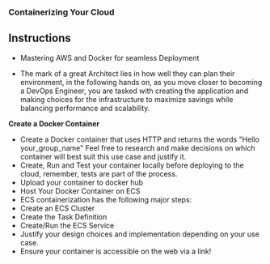 ### Containerizing Your Cloud

## Instructions
* Mastering AWS and Docker for seamless Deployment

* The mark of a great Architect lies in how well they can plan their environment, in the following hands on, as you move closer to becoming a DevOps Engineer, you are tasked with creating the application and making choices for the infrastructure to maximize savings while balancing performance and scalability.

 **Create a Docker Container**

* Create a Docker container that uses HTTP and returns the words "Hello your_group_name"
Feel free to research and make decisions on which container will best suit this use case and justify it.
* Create, Run and Test your container locally before deploying to the cloud, remember, tests are part of the process.
* Upload your container to docker hub
* Host Your Docker Container on ECS
* ECS containerization has the following major steps:
* Create an ECS Cluster
* Create the Task Definition
* Create/Run the ECS Service
* Justify your design choices and implementation depending on your use case.
* Ensure your container is accessible on the web via a link!